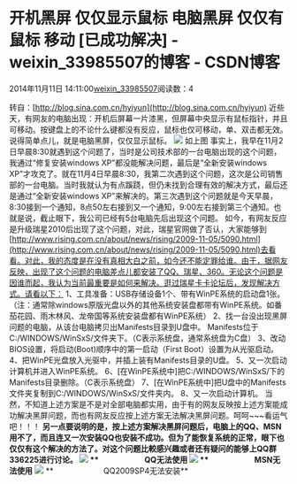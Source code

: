 # 开机黑屏 仅仅显示鼠标 电脑黑屏 仅仅有鼠标 移动 [已成功解决] - weixin_33985507的博客 - CSDN博客
2014年11月11日 14:11:00[weixin_33985507](https://me.csdn.net/weixin_33985507)阅读数：4

转自：[http://blog.sina.com.cn/hyiyun](http://blog.sina.com.cn/hyiyun)
近些天，有网友的电脑出现：开机后屏幕一片漆黑，但屏幕中央显示有鼠标指针，并且可移动。按键盘上的不论什么键都没有反应，鼠标也仅可移动，单、双击都无效。说得简单点儿，就是电脑黑屏，仅仅显示鼠标。
![](http://static13.photo.sina.com.cn/bmiddle/5fb9e902g77ab94ff2f8c&690)
如上图
事实上，我早在11月2日早晨8:30就遇到这个问题了，当时是公司技术部的一台电脑出现的这个问题，我通过“修复安装windows XP”都没能解决问题，最后是“全新安装windows XP”才攻克了。就在11月4日早晨8:30，我第二次遇到这个问题，这次是公司销售部的一台电脑。当时我就认为有点蹊跷，但仍未找到合理有效的解决方式，最后还是通过“全新安装windows XP”来解决的。第三次遇到这个问题就是今天早晨，8:30接到一个通知，8点50左右接到又一个通知，9:00左右接到第三个通知。也就是说，截止眼下，我公司已经有5台电脑先后出现这个问题。
如今，有网友反应是升级瑞星2010后出现了这个问题，对此，瑞星官网做了否认，大家能够到[http://www.rising.com.cn/about/news/rising/2009-11-05/5090.html](http://www.rising.com.cn/about/news/rising/2009-11-05/5090.html)去看看。对此，我的态度是在没有真相大白之前，如今还不能定罪给谁。由于，据网友反映，出现了这个问题的电脑差点儿都安装了QQ、瑞星、360。无论这个问题是因谁而起，我认为当前最重要是如何来解决。逛过瑞星卡卡论坛后，发现解决方式。请看以下：
1、工具准备：USB存储设备1个、带有WinPE系统的启动盘1张。（注：通常除windows原版光盘以外的其他系统安装盘都带有WinPE系统。如番茄花园、雨木林风、龙帝国等系统安装盘都有WinPE系统）
2、找一台没出现黑屏问题的电脑，从该台电脑拷贝出Manifests目录到U盘中。
Manifests位于C:/WINDOWS/WinSxS/文件夹下。（C表示系统盘，通常系统盘为C盘）
3、改动BIOS设置，将启动(Boot)顺序中的第一启动（First Boot）设置为从光驱启动。
4、把WinPE光盘放入光驱中，并插上装有Manifests目录的U盘。
5、又一次启动计算机并进入WinPE系统。
6、[在WinPE系统中]把C:/WINDOWS/WinSxS/下的Manifests目录删除。（C表示系统盘）
7、[在WinPE系统中]把U盘中的Manifests文件夹复制到C:/WINDOWS/WinSxS/文件夹内。
8、又一次启动计算机。
当然，不知道上述方案是不是对全部电脑都实用，由于有的网友反映按上述方案能成功解决黑屏问题，而也有网友反应按上述方案无法解决黑屏问题。呵呵~~~看运气吧！！！
**另一点要说明的是，按上述方案解决黑屏问题后，电脑上的QQ、MSN用不了，而且连又一次安装QQ也安装不成功。但为了能恢复系统的正常，眼下也仅仅有这个解决的方法了。**对这个问题比較感兴趣或者还有疑问的能够上QQ群336225进行讨论。
**![](http://static3.photo.sina.com.cn/bmiddle/5fb9e902g77ab8898fa72&690)**
**                         QQ无法使用**
**![](http://static16.photo.sina.com.cn/bmiddle/5fb9e902g77ab896c50ef&690)**
**                         MSN无法使用**
**![](http://static8.photo.sina.com.cn/bmiddle/5fb9e902g77ab8a06f347&690)**
**                       QQ2009SP4无法安装**
